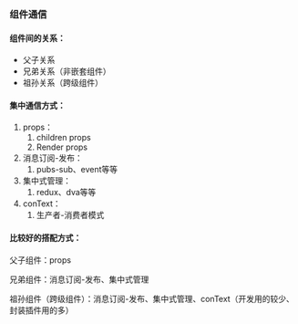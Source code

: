 ### 组件通信

#### 组件间的关系：

- 父子关系
- 兄弟关系（非嵌套组件）
- 祖孙关系（跨级组件）

#### 集中通信方式：

1. props：
   1. children props
   2. Render props
2. 消息订阅-发布：
   1. pubs-sub、event等等
3. 集中式管理：
   1. redux、dva等等
4. conText：
   1. 生产者-消费者模式

#### 比较好的搭配方式：

父子组件：props

兄弟组件：消息订阅-发布、集中式管理

祖孙组件（跨级组件）：消息订阅-发布、集中式管理、conText（开发用的较少、封装插件用的多）
